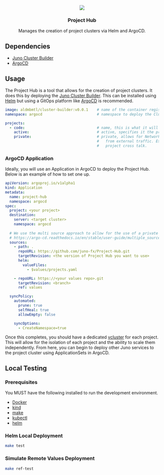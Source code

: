 <br />
<p align="center">
    <img src="https://avatars.githubusercontent.com/u/9037579?v=4"/>
    <h3 align="center">Project Hub</h3>
    <p align="center">
        Manages the creation of project clusters via Helm and ArgoCD.
    </p>
</p>

## Dependencies

- [Juno Cluster Builder](https://github.com/juno-fx/Cluster-Builder)
- [ArgoCD](https://argo-cd.readthedocs.io/en/stable/)

## Usage

The Project Hub is a tool that allows for the creation of project clusters. It does this by deploying the [Juno Cluster Builder](https://github.com/juno-fx/Cluster-Builder).
This can be installed using [Helm](https://helm.sh/) but using a GitOps platform like [ArgoCD](https://argo-cd.readthedocs.io/en/stable/) is recommended.

```yaml
image: aldmbmtl/cluster-builder:v0.0.1    # name of the container registry to pull the Cluster-Builder from
namespace: argocd                         # namespace to deploy the Cluster-Builder to. Needs to be the same as where Argo is

projects:
  - code:                                 # name, this is what it will be called in ArgoCD
    active:                               # active, specifies it the project should be deployed or "put to sleep"
    private:                              # private, allows for NetworkPolicies to be created to isolate the project
                                          #   from external traffic. Essentially disabling the internet and all possible
                                          #   project cross talk.
```

### ArgoCD Application

Ideally, you will use an Application in ArgoCD to deploy the Project Hub. Below is an example of how to set one up.

```yaml
apiVersion: argoproj.io/v1alpha1
kind: Application
metadata:
  name: project-hub
  namespace: argocd
spec:
  project: <your project>
  destination:
    server: <target cluster>
    namespace: argocd
  
  # We use the multi source approach to allow for the use of a private values repo
  # https://argo-cd.readthedocs.io/en/stable/user-guide/multiple_sources/
  sources:
    - path: .
      repoURL: https://github.com/juno-fx/Project-Hub.git
      targetRevision: <the version of Project Hub you want to use>
      helm:
        valueFiles:
          - $values/projects.yaml

    - repoURL: https://<your values repo>.git
      targetRevision: <branch>
      ref: values

  syncPolicy:
    automated:
      prune: true
      selfHeal: true
      allowEmpty: false

    syncOptions:
      - CreateNamespace=true
```

Once this completes, you should have a dedicated [vcluster](https://vcluster.com/) for each project. This will allow for 
the isolation of each project and the ability to scale them independently. From here, you can begin to deploy other Juno
services to the project cluster using ApplicationSets in ArgoCD.

## Local Testing

### Prerequisites

You MUST have the following installed to run the development environment.

- [Docker](https://www.docker.com/)
- [kind](https://kind.sigs.k8s.io/)
- [make](https://www.gnu.org/software/make/)
- [kubectl](https://kubernetes.io/docs/tasks/tools/install-kubectl/)
- [helm](https://helm.sh/)

### Helm Local Deployment

```bash
make test
```

### Simulate Remote Values Deployment

```bash
make ref-test
```
